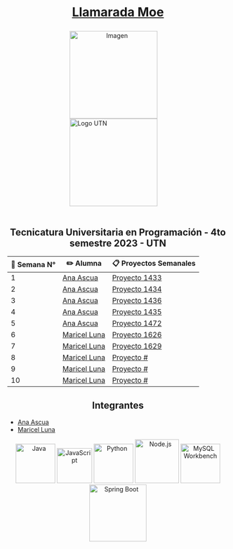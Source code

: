 <div align="center">
<h1><a href="https://simpsons.fandom.com/es/wiki/Flaming_Homer">Llamarada Moe</a></h1>
  <div align="left" style="display: inline-block;">
    <div align="center"> <!-- Este div centrará la imagen -->
      <img src="https://i.ibb.co/fHnmLGn/descarga-removebg-preview.png" alt="Imagen" width="200" style="max-height: 200px; vertical-align: middle; margin-right: 20px; margin-top: 0.2cm; vertical-align: text-bottom;">
    </div>
    <a href="https://www.frsr.utn.edu.ar/" style="display: inline-block; vertical-align: middle;">
      <img src="https://utn.edu.ar/images/logo-utn.png" alt="Logo UTN" width="200">
    </a>
  </div>
</div>


<br>


<div align="center">
  <h2><b>Tecnicatura Universitaria en Programación -   4to semestre 2023 - UTN</b></h2>
</div>

| 📆 Semana N° |✏️ Alumna                              | 📋 Proyectos Semanales                                    |
|--------|--------------------------------------|-----------------------------------------------------------------------|
| 1      | [Ana Ascua](https://github.com/aniascua) | [Proyecto 1433](https://github.com/orgs/CodeSystem2022/projects/1433) |
| 2      | [Ana Ascua](https://github.com/aniascua) | [Proyecto 1434](https://github.com/orgs/CodeSystem2022/projects/1434) |
| 3      | [Ana Ascua](https://github.com/aniascua) | [Proyecto 1436](https://github.com/orgs/CodeSystem2022/projects/1436) |
| 4      | [Ana Ascua](https://github.com/aniascua) | [Proyecto 1435](https://github.com/orgs/CodeSystem2022/projects/1435) |
| 5      | [Ana Ascua](https://github.com/aniascua) | [Proyecto 1472](https://github.com/orgs/CodeSystem2022/projects/1472) |
| 6      | [Maricel Luna](https://github.com/Macelluna) | [Proyecto 1626](https://github.com/orgs/CodeSystem2022/projects/1626)       |
| 7      | [Maricel Luna](https://github.com/Macelluna) | [Proyecto 1629](https://github.com/orgs/CodeSystem2022/projects/1629)       |
| 8      | [Maricel Luna](https://github.com/Macelluna) | [Proyecto #](https://github.com/orgs/CodeSystem2022/projects/#)       |
| 9      | [Maricel Luna](https://github.com/Macelluna) | [Proyecto #](https://github.com/orgs/CodeSystem2022/projects/#)       |
| 10     | [Maricel Luna](https://github.com/Macelluna) | [Proyecto #](https://github.com/orgs/CodeSystem2022/projects/#)       |


<div align="center">
  <h2><b>Integrantes</b></h2>
</div>

- [Ana Ascua](https://github.com/aniascua)
- [Maricel Luna](https://github.com/Macelluna)

<div align="center">
  <a href="https://www.java.com/"><img src="https://cdn.icon-icons.com/icons2/2415/PNG/512/java_original_wordmark_logo_icon_146459.png" alt="Java" width="90" height="90"></a>
  <a href="https://www.javascript.com/"><img src="https://upload.wikimedia.org/wikipedia/commons/thumb/9/99/Unofficial_JavaScript_logo_2.svg/480px-Unofficial_JavaScript_logo_2.svg.png" alt="JavaScript" width="80" height="80"></a>
  <a href="https://www.python.org"><img src="https://miro.medium.com/v2/resize:fit:378/1*y6zvdl68fA-5nd9v-StFMg.png" alt="Python" width="90" height="90"></a>
  <a href="https://nodejs.org/"><img src="https://vistaran-tech.s3.ap-south-1.amazonaws.com/wp-content/uploads/2022/05/13104926/nodejs-logo.png" alt="Node.js" width="100" height="100"></a>
  <a href="https://www.mysql.com/products/workbench/"><img src="https://www.freepnglogos.com/uploads/logo-mysql-png/logo-mysql-mysql-logo-png-images-are-download-crazypng-21.png" alt="MySQL Workbench" width="90" height="90"></a>
<a href="https://spring.io/projects/spring-boot" style="margin-top: 40%;">
    <img src="https://upload.wikimedia.org/wikipedia/commons/4/44/Spring_Framework_Logo_2018.svg" alt="Spring Boot" width="130" height="130">
  </a>
</div>
